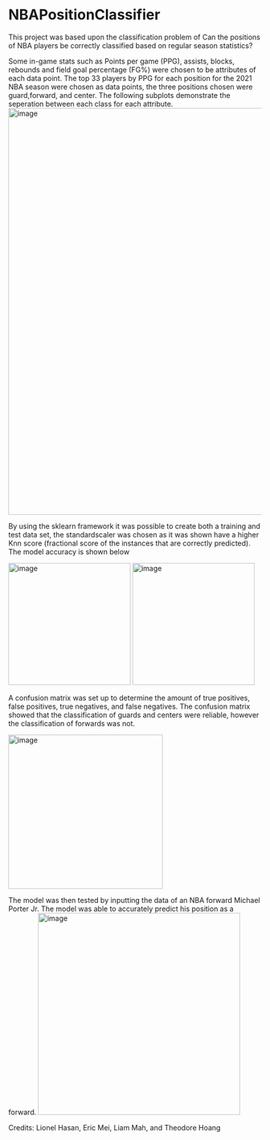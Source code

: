 # NBAPositionClassifier

This project was based upon the classification problem of Can the positions of NBA players be correctly classified based on regular season statistics?

Some in-game stats such as Points per game (PPG), assists, blocks, rebounds and field goal percentage (FG%) were chosen to be attributes of each data point.
The top 33 players by PPG for each position for the 2021 NBA season were chosen as data points, the three positions chosen were guard,forward, and center. 
The following subplots demonstrate the seperation between each class for each attribute.
<img width="810" alt="image" src="https://user-images.githubusercontent.com/102476062/221088476-982401fe-37bc-45df-808c-0161b97b24ff.png">

By using the sklearn framework it was possible to create both a training and test data set, the standardscaler was chosen as it was shown have a higher Knn score
(fractional score of the instances that are correctly predicted). The model accuracy is shown below

<img width="243" alt="image" src="https://user-images.githubusercontent.com/102476062/221088665-906474ab-2421-4bbd-9b9d-619090858e7d.png">
<img width="243" alt="image" src="https://user-images.githubusercontent.com/102476062/221089283-2ea519b1-e221-4119-beeb-0d173f87a546.png">

A confusion matrix was set up to determine the amount of true positives, false positives, true negatives, and false negatives. The confusion matrix showed that
the classification of guards and centers were reliable, however the classification of forwards was not. 

<img width="307" alt="image" src="https://user-images.githubusercontent.com/102476062/221088869-5671057e-05bc-48e3-a76f-858fb4d9ea18.png">

The model was then tested by inputting the data of an NBA forward Michael Porter Jr. The model was able to accurately predict his position as a forward. 
<img width="402" alt="image" src="https://user-images.githubusercontent.com/102476062/221089010-1a7ae505-cfc4-46e9-ad21-1c8b3e618816.png">



Credits: Lionel Hasan, Eric Mei, Liam Mah, and Theodore Hoang 
